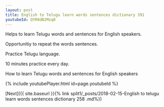 ```yaml
---
layout: post
title: English to Telugu learn words sentences dictionary 391 
youtubeId: QYR0dB2Mzq0
---
```

 
 
Helps to learn Telugu words and sentences for English speakers.

Opportunitiy to repeat the words sentences. 

Practice Telugu language. 
 
10 minutes practice every day. 
 
How to learn Telugu words and sentences for English speakers 
 
{% include youtubePlayer.html id=page.youtubeId %}
 
 
[Next]({{ site.baseurl }}{% link  split1/_posts/2018-02-15-English to telugu learn words sentences dictionary 258 .md%})
 
